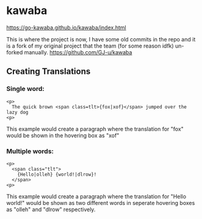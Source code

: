 # kawaba
https://go-kawaba.github.io/kawaba/index.html

This is where the project is now, I have some old commits in the repo and it is a fork of my original project that the team (for some reason idfk) un-forked manually.
https://github.com/GJ-u/kawaba

## Creating Translations
### Single word:
```
<p>
  The quick brown <span class=tlt>{fox|xof}</span> jumped over the lazy dog
<p>
```
This example would create a paragraph where the translation for "fox" would be shown in the hovering box as "xof"

### Multiple words:
```
<p>
  <span class="tlt">
    {Hello|olleh} {world!|dlrow}!
  </span>
<p>
```
This example would create a paragraph where the translation for "Hello world!" would be shown as two different words in seperate hovering boxes as "olleh" and "dlrow" respectively.

